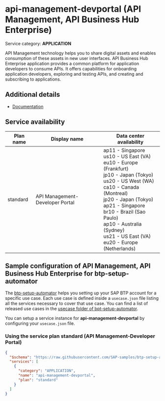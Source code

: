# **api-management-devportal** (API Management, API Business Hub Enterprise)

Service category: **APPLICATION**

API Management technology helps you to share digital assets and enables consumption of these assets in new user interfaces. API Business Hub Enterprise application provides a common platform for application developers to consume APIs. It offers capabilities for onboarding application developers, exploring and testing APIs, and creating and subscribing to applications.

## Additional details

- [Documentation](https://help.sap.com/viewer/product/SAP_CLOUD_PLATFORM_API_MANAGEMENT)

## Service availability

| Plan name | Display name | Data center availability  |
|------|----------------|---------------------------|
|  standard  |  API Management-Developer Portal  | ap11 - Singapore<br> us10 - US East (VA)<br> eu10 - Europe (Frankfurt)<br> jp10 - Japan (Tokyo)<br> us20 - US West (WA)<br> ca10 - Canada (Montreal)<br> jp20 - Japan (Tokyo)<br> ap21 - Singapore<br> br10 - Brazil (Sao Paulo)<br> ap10 - Australia (Sydney)<br> us21 - US East (VA)<br> eu20 - Europe (Netherlands)  |

## Sample configuration of **API Management, API Business Hub Enterprise** for btp-setup-automator

The [btp-setup-automator](https://github.com/SAP-samples/btp-setup-automator) helps you setting up your SAP BTP account for a specific use case. Each use case is defined inside a `usecase.json` file listing all the services necessary to cover that use case. You can find a list of released use cases in the [usecase folder of bpt-setup-automator](https://github.com/SAP-samples/btp-setup-automator/tree/main/usecases).

You can setup a service instance for **api-management-devportal** by configuring your `usecase.json` file.

### Using the service plan **standard** (API Management-Developer Portal)

```json
{
  "$schema": "https://raw.githubusercontent.com/SAP-samples/btp-setup-automator/main/libs/btpsa-usecase.json",
  "services": [
    {
      "category": "APPLICATION",
      "name": "api-management-devportal",
      "plan": "standard"
    }
  ]
}
```
